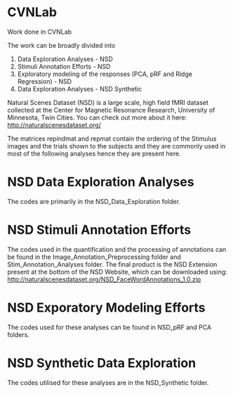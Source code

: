 # CVNLab
Work done in CVNLab

The work can be broadly divided into 
1) Data Exploration Analyses - NSD 
2) Stimuli Annotation Efforts - NSD
3) Exploratory modeling of the responses (PCA, pRF and Ridge Regression) - NSD
4) Data Exploration Analyses - NSD Synthetic

Natural Scenes Dataset (NSD) is a large scale, high field fMRI dataset collected at the Center for Magnetic Resonance Research, University of Minnesota, Twin Cities. You can check out more about it here: http://naturalscenesdataset.org/

The matrices repindmat and repmat contain the ordering of the Stimulus images and the trials shown to the subjects and they are commonly used in most of the following analyses hence they are present here. 

# NSD Data Exploration Analyses
The codes are primarily in the NSD_Data_Exploration folder.

# NSD Stimuli Annotation Efforts 
The codes used in the quantification and the processing of annotations can be found in the Image_Annotation_Preprocessing folder and Stim_Annotation_Analyses folder. The final product is the NSD Extension present at the bottom of the NSD Website, which can be downloaded using: http://naturalscenesdataset.org/NSD_FaceWordAnnotations_1.0.zip

# NSD Exporatory Modeling Efforts
The codes used for these analyses can be found in NSD_pRF and PCA folders.

# NSD Synthetic Data Exploration
The codes utilised for these analyses are in the NSD_Synthetic folder.

